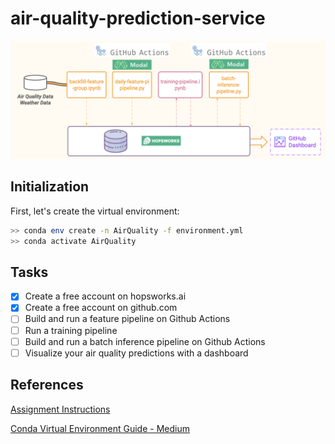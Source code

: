 # air-quality-prediction-service

![](imgs/pipeline.png)

## Initialization

First, let's create the virtual environment:

```bash
>> conda env create -n AirQuality -f environment.yml
>> conda activate AirQuality
```

## Tasks
- [x] Create a free account on hopsworks.ai
- [x] Create a free account on github.com
- [ ] Build and run a feature pipeline on Github Actions
- [ ] Run a training pipeline
- [ ] Build and run a batch inference pipeline on Github Actions
- [ ] Visualize your air quality predictions with a dashboard

## References

[Assignment Instructions](./Instructions.pdf)

[Conda Virtual Environment Guide - Medium](https://medium.com/@viraj1604/comprehensive-guide-conda-virtual-environment-d70fafa7cf48)
